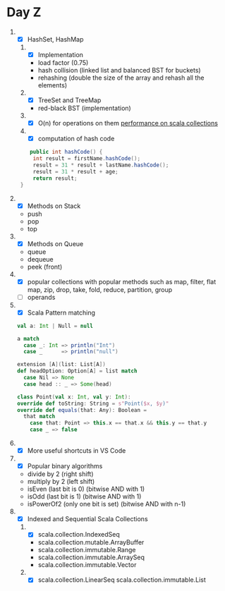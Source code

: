# Day Z

1. - [x] HashSet, HashMap

   1. - [x] Implementation
      - load factor (0.75)
      - hash collision (linked list and balanced BST for buckets)
      - rehashing (double the size of the array and rehash all the elements)

   2. - [x] TreeSet and TreeMap
      - red-black BST (implementation)

   3. - [x] O(n) for operations on them
      [performance on scala collections](https://docs.scala-lang.org/overviews/collections-2.13/performance-characteristics.html)
   4. - [x] computation of hash code

   ```java
       public int hashCode() {
        int result = firstName.hashCode();
        result = 31 * result + lastName.hashCode();
        result = 31 * result + age;
        return result;
    }
   ```

2. - [x] Methods on Stack
   - push
   - pop
   - top

3. - [x] Methods on Queue
   - queue
   - dequeue
   - peek (front)

4. - [x] popular collections with popular methods such as map, filter, flat map, zip, drop, take, fold, reduce, partition, group
   - [ ] operands

5. - [x] Scala Pattern matching

   ```scala
   val a: Int | Null = null

   a match
     case _: Int => println("Int")
     case _      => println("null")
   ```

   ```scala
   extension [A](list: List[A])
   def headOption: Option[A] = list match
     case Nil => None
     case head :: _ => Some(head)
   ```

   ```scala
   class Point(val x: Int, val y: Int):
   override def toString: String = s"Point($x, $y)"
   override def equals(that: Any): Boolean =
     that match
       case that: Point => this.x == that.x && this.y == that.y
       case _ => false
   ```

6. - [x] More useful shortcuts in VS Code

7. - [x] Popular binary algorithms

   - divide by 2 (right shift)
   - multiply by 2 (left shift)
   - isEven (last bit is 0) (bitwise AND with 1)
   - isOdd (last bit is 1) (bitwise AND with 1)
   - isPowerOf2 (only one bit is set) (bitwise AND with n-1)

8. - [x]  Indexed and Sequential Scala Collections

   1. - [x] scala.collection.IndexedSeq
      - scala.collection.mutable.ArrayBuffer
      - scala.collection.immutable.Range
      - scala.collection.immutable.ArraySeq
      - scala.collection.immutable.Vector

   2. - [x] scala.collection.LinearSeq
      scala.collection.immutable.List
